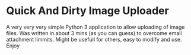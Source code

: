 # Quick And Dirty Image Uploader

A very very very simple Python 3 application to allow uploading of image files. Was written in about 3 mins (as you can guess) to overcome email attachment limmits. Might be usefull for others, easy to modify and use. Enjoy
